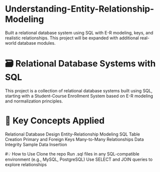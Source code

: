 # Understanding-Entity-Relationship-Modeling
Built a relational database system using SQL with E-R modeling, keys, and realistic relationships. This project will be expanded with additional real-world database modules.

# 🗃️ Relational Database Systems with SQL
This project is a collection of relational database systems built using SQL, starting with a Student-Course Enrollment System based on E-R modeling and normalization principles.

# 🧠 Key Concepts Applied
Relational Database Design
Entity-Relationship Modeling
SQL Table Creation
Primary and Foreign Keys
Many-to-Many Relationships
Data Integrity
Sample Data Insertion

#💡 How to Use
Clone the repo
Run .sql files in any SQL-compatible environment (e.g., MySQL, PostgreSQL)
Use SELECT and JOIN queries to explore relationships
